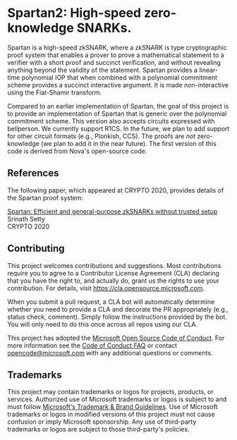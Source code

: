 # Spartan2: High-speed zero-knowledge SNARKs.

Spartan is a high-speed zkSNARK, where a zkSNARK is type cryptographic proof system that enables a prover to prove a mathematical statement to a verifier with a short proof and succinct verification, and without revealing anything beyond the validity of the statement. Spartan provides a linear-time polynomial IOP that when combined with a polynomial commitment scheme provides a succinct interactive argument. It is made non-interactive using the Fiat-Shamir transform.

Compared to an earlier implementation of Spartan, the goal of this project is to provide an implementation of Spartan that is generic over the polynomial commitment scheme. This version also accepts circuits expressed with bellperson. We currently support R1CS. In the future, we plan to add support for other circuit formats (e.g., Plonkish, CCS). The proofs are *not* zero-knowledge (we plan to add it in the near future). The first version of this code is derived from Nova's open-source code.

## References
The following paper, which appeared at CRYPTO 2020, provides details of the Spartan proof system:

[Spartan: Efficient and general-purpose zkSNARKs without trusted setup](https://eprint.iacr.org/2019/550) \
Srinath Setty \
CRYPTO 2020

## Contributing

This project welcomes contributions and suggestions.  Most contributions require you to agree to a
Contributor License Agreement (CLA) declaring that you have the right to, and actually do, grant us
the rights to use your contribution. For details, visit https://cla.opensource.microsoft.com.

When you submit a pull request, a CLA bot will automatically determine whether you need to provide
a CLA and decorate the PR appropriately (e.g., status check, comment). Simply follow the instructions
provided by the bot. You will only need to do this once across all repos using our CLA.

This project has adopted the [Microsoft Open Source Code of Conduct](https://opensource.microsoft.com/codeofconduct/).
For more information see the [Code of Conduct FAQ](https://opensource.microsoft.com/codeofconduct/faq/) or
contact [opencode@microsoft.com](mailto:opencode@microsoft.com) with any additional questions or comments.

## Trademarks

This project may contain trademarks or logos for projects, products, or services. Authorized use of Microsoft 
trademarks or logos is subject to and must follow 
[Microsoft's Trademark & Brand Guidelines](https://www.microsoft.com/en-us/legal/intellectualproperty/trademarks/usage/general).
Use of Microsoft trademarks or logos in modified versions of this project must not cause confusion or imply Microsoft sponsorship.
Any use of third-party trademarks or logos are subject to those third-party's policies.